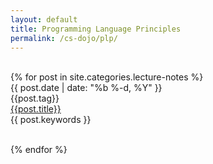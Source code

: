 ```yaml
---
layout: default
title: Programming Language Principles
permalink: /cs-dojo/plp/
---
```

<br>

<div class="home">
  {% for post in site.categories.lecture-notes %}
  <div class="post postContent">
    <div  class="postDate"><time datetime="{{ post.date | date_to_xmlschema }}" itemprop="datePublished">{{ post.date | date: "%b %-d, %Y" }}</time>
    </div>
    <div class="postDay">
      {{post.tag}}
    </div>
    <div class="postTitle">
    <a class='postLink' href="{{site.url}}{{site.baseurl}}{{post.url}}">{{post.title}}</a>
    </div>
    <div class="postExt">
   {{ post.keywords }}
    </div>
    <br>

  </div>


  {% endfor %}
</div>
